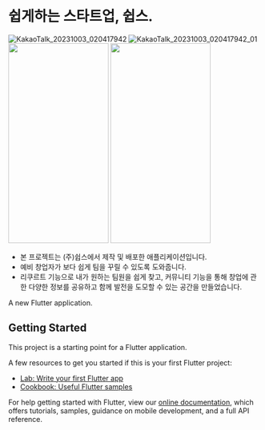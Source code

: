 # 쉽게하는 스타트업, 쉽스.
![KakaoTalk_20231003_020417942](https://github.com/DanielPark827/SHEEPS/assets/59303671/e0f061ec-b902-49bb-8cd0-ac872240a53e)
![KakaoTalk_20231003_020417942_01](https://github.com/DanielPark827/SHEEPS/assets/59303671/65901802-e9eb-484d-9067-677033025e0f)
<img src="https://github.com/DanielPark827/SHEEPS/assets/59303671/e0f061ec-b902-49bb-8cd0-ac872240a53e.png" width="200" height="400"/>
<img src="https://github.com/DanielPark827/SHEEPS/assets/59303671/65901802-e9eb-484d-9067-677033025e0f.png" width="200" height="400"/>

+ 본 프로젝트는 (주)쉽스에서 제작 및 배포한 애플리케이션입니다.
+ 예비 창업자가 보다 쉽게 팀을 꾸릴 수 있도록 도와줍니다.
+ 리쿠르트 기능으로 내가 원하는 팀원을 쉽게 찾고, 커뮤니티 기능을 통해 창업에 관한 다양한 정보를 공유하고 함께 발전을 도모할 수 있는 공간을 만들었습니다.

A new Flutter application.

## Getting Started

This project is a starting point for a Flutter application.

A few resources to get you started if this is your first Flutter project:

- [Lab: Write your first Flutter app](https://flutter.dev/docs/get-started/codelab)
- [Cookbook: Useful Flutter samples](https://flutter.dev/docs/cookbook)

For help getting started with Flutter, view our
[online documentation](https://flutter.dev/docs), which offers tutorials,
samples, guidance on mobile development, and a full API reference.
